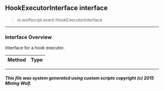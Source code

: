 ## HookExecutorInterface __interface__

>io.wolfscript.event.HookExecutorInterface

---

### Interface Overview

Interface for a hook executor.

Method | Type   
--- | :--- 



---



##### This file was system generated using custom scripts copyright (c) 2015 Mining Wolf.
	

